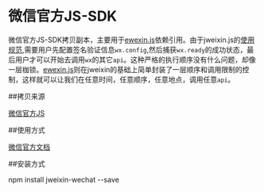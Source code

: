 # 微信官方JS-SDK

微信官方JS-SDK拷贝副本，主要用于[ewexin.js](https://github.com/zgeaw/jweixin-wechat)依赖引用。由于jweixin.js的[使用规范](http://mp.weixin.qq.com/wiki/7/aaa137b55fb2e0456bf8dd9148dd613f.html),需要用户先配置签名验证信息`wx.config`,然后捕获`wx.ready`的成功状态，最后用户才可以开始去调用`wx`的其它`api`。这种严格的执行顺序没有什么问题，却像一层枷锁。[ewexin.js](https://github.com/zgeaw/jweixin-wechat)则在jweixin的基础上简单封装了一层顺序和调用限制的控制，这样就可以让我们在任意时间，任意顺序，任意地点，调用任意`api`。

##拷贝来源

[微信官方JS](http://res.wx.qq.com/open/js/jweixin-1.4.0.js)

##使用方式

[微信官方文档](http://mp.weixin.qq.com/wiki/7/aaa137b55fb2e0456bf8dd9148dd613f.html)

##安装方式

npm install jweixin-wechat --save
